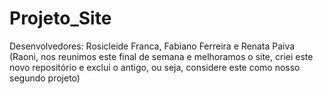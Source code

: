 Projeto_Site
============

Desenvolvedores: Rosicleide Franca, Fabiano Ferreira e Renata Paiva (Raoni, nos reunimos este final de semana e melhoramos o site, criei este novo repositório e exclui o antigo, ou seja, considere este como nosso segundo projeto)